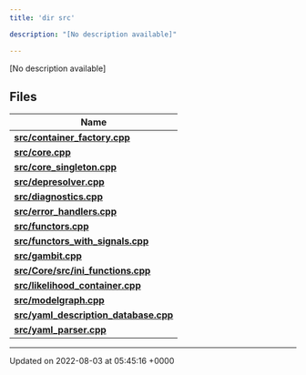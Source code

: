 ```yaml
---
title: 'dir src'

description: "[No description available]"

---
```







[No description available]

## Files

| Name           |
| -------------- |
| **[src/container_factory.cpp](/documentation/code/colliderbit/files/container__factory_8cpp/#file-container-factory.cpp)**  |
| **[src/core.cpp](/documentation/code/colliderbit/files/core_8cpp/#file-core.cpp)**  |
| **[src/core_singleton.cpp](/documentation/code/colliderbit/files/core__singleton_8cpp/#file-core-singleton.cpp)**  |
| **[src/depresolver.cpp](/documentation/code/colliderbit/files/depresolver_8cpp/#file-depresolver.cpp)**  |
| **[src/diagnostics.cpp](/documentation/code/colliderbit/files/diagnostics_8cpp/#file-diagnostics.cpp)**  |
| **[src/error_handlers.cpp](/documentation/code/colliderbit/files/error__handlers_8cpp/#file-error-handlers.cpp)**  |
| **[src/functors.cpp](/documentation/code/colliderbit/files/functors_8cpp/#file-functors.cpp)**  |
| **[src/functors_with_signals.cpp](/documentation/code/colliderbit/files/functors__with__signals_8cpp/#file-functors-with-signals.cpp)**  |
| **[src/gambit.cpp](/documentation/code/colliderbit/files/gambit_8cpp/#file-gambit.cpp)**  |
| **[src/Core/src/ini_functions.cpp](/documentation/code/colliderbit/files/core_2src_2ini__functions_8cpp/#file-core/src/ini-functions.cpp)**  |
| **[src/likelihood_container.cpp](/documentation/code/colliderbit/files/likelihood__container_8cpp/#file-likelihood-container.cpp)**  |
| **[src/modelgraph.cpp](/documentation/code/colliderbit/files/modelgraph_8cpp/#file-modelgraph.cpp)**  |
| **[src/yaml_description_database.cpp](/documentation/code/colliderbit/files/yaml__description__database_8cpp/#file-yaml-description-database.cpp)**  |
| **[src/yaml_parser.cpp](/documentation/code/colliderbit/files/yaml__parser_8cpp/#file-yaml-parser.cpp)**  |






-------------------------------

Updated on 2022-08-03 at 05:45:16 +0000
